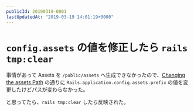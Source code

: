 ```yaml
---
publicId: 20190319-0001
lastUpdatedAt: "2019-03-19 14:01:19+0000"
---
```


# `config.assets` の値を修正したら `rails tmp:clear`

事情があって Assets を `/public/assets` へ生成できなかったので、[Changing the assets Path](https://guides.rubyonrails.org/asset_pipeline.html#changing-the-assets-path) の通りに `Rails.application.config.assets.prefix` の値を変更したけどパスが変わらなかった。

と思ってたら、`rails tmp:clear` したら反映された。
